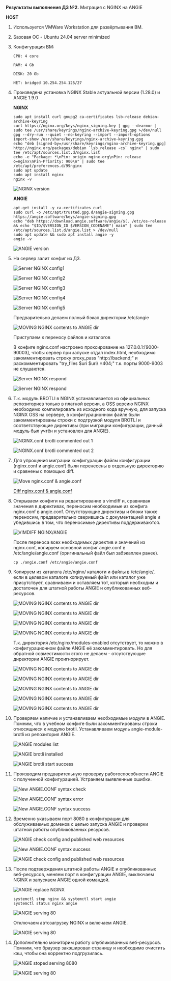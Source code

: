 **Результаты выполнения ДЗ №2.**
Миграция с NGINX на ANGIE

**HOST**
1. Используется VMWare Workstation для развёртывания ВМ.
2. Базовая ОС - Ubuntu 24.04 server minimized
3. Конфигурация ВМ:

   ```
   CPU: 4 core

   RAM: 4 Gb

   DISK: 20 Gb

   NET: bridged 10.254.254.125/27
   ```
   
4. Произведена установка NGINX Stable актуальной версии (1.28.0) и ANGIE 1.9.0

   **NGINX**
   ```
   sudo apt install curl gnupg2 ca-certificates lsb-release debian-archive-keyring
   curl https://nginx.org/keys/nginx_signing.key | gpg --dearmor | sudo tee /usr/share/keyrings/nginx-archive-keyring.gpg >/dev/null
   gpg --dry-run --quiet --no-keyring --import --import-options import-show /usr/share/keyrings/nginx-archive-keyring.gpg
   echo "deb [signed-by=/usr/share/keyrings/nginx-archive-keyring.gpg] http://nginx.org/packages/debian `lsb_release -cs` nginx" | sudo tee /etc/apt/sources.list.d/nginx.list
   echo -e "Package: *\nPin: origin nginx.org\nPin: release o=nginx\nPin-Priority: 900\n" | sudo tee /etc/apt/preferences.d/99nginx
   sudo apt update
   sudo apt install nginx
   nginx -v
   ```
   ![NGINX version](https://github.com/ViperOGrind/OTUS_STUDY/blob/main/4.%20Миграция%20с%20Nginx%20на%20Angie%20ДЗ/Artifacts/HOST/NGINX_v.png)

   **ANGIE**
   ```
   apt-get install -y ca-certificates curl
   sudo curl -o /etc/apt/trusted.gpg.d/angie-signing.gpg https://angie.software/keys/angie-signing.gpg
   echo "deb https://download.angie.software/angie/$(. /etc/os-release && echo "$ID/$VERSION_ID $VERSION_CODENAME") main" | sudo tee /etc/apt/sources.list.d/angie.list > /dev/null
   sudo apt update && sudo apt install angie -y
   angie -v
   ```
   ![ANGIE version](https://github.com/ViperOGrind/OTUS_STUDY/blob/main/4.%20Миграция%20с%20Nginx%20на%20Angie%20ДЗ/Artifacts/HOST/ANGIE_v.png)
   
5. На сервер залит конфиг из ДЗ.
    
   ![Server NGINX config1](https://github.com/ViperOGrind/OTUS_STUDY/blob/main/4.%20Миграция%20с%20Nginx%20на%20Angie%20ДЗ/Artifacts/HOST/NGINX_study_conf1.png)

   ![Server NGINX config2](https://github.com/ViperOGrind/OTUS_STUDY/blob/main/4.%20Миграция%20с%20Nginx%20на%20Angie%20ДЗ/Artifacts/HOST/NGINX_study_conf2.png)

   ![Server NGINX config3](https://github.com/ViperOGrind/OTUS_STUDY/blob/main/4.%20Миграция%20с%20Nginx%20на%20Angie%20ДЗ/Artifacts/HOST/NGINX_study_conf3.png)

   ![Server NGINX config4](https://github.com/ViperOGrind/OTUS_STUDY/blob/main/4.%20Миграция%20с%20Nginx%20на%20Angie%20ДЗ/Artifacts/HOST/NGINX_study_conf4.png)

   ![Server NGINX config5](https://github.com/ViperOGrind/OTUS_STUDY/blob/main/4.%20Миграция%20с%20Nginx%20на%20Angie%20ДЗ/Artifacts/HOST/NGINX_study_conf5.png)

   Предварительно делаем полный бэкап директории /etc/angie

   ![MOVING NGINX contents to ANGIE dir](https://github.com/ViperOGrind/OTUS_STUDY/blob/main/4.%20Миграция%20с%20Nginx%20на%20Angie%20ДЗ/Artifacts/HOST/ANGIE_fullbackup.png)

   Приступаем к переносу файлов и каталогов

   В конфиге nginx.conf настроено проксирование на 127.0.0.1:\[9000-90003\], чтобы сервер при запуске отдал index.html, необходимо закомментировать строку proxy_pass "http:\/\/backend;"
   и раскомментировать "try_files $uri $uri/ =404;" т.к. порты 9000-9003 не слушаются.

   ![Server NGINX respond](https://github.com/ViperOGrind/OTUS_STUDY/blob/main/4.%20Миграция%20с%20Nginx%20на%20Angie%20ДЗ/Artifacts/HOST/NGINX_conf_serve_index.html.png)

   ![Server NGINX respond](https://github.com/ViperOGrind/OTUS_STUDY/blob/main/4.%20Миграция%20с%20Nginx%20на%20Angie%20ДЗ/Artifacts/HOST/NGINX_test_web.png)

6. Т.к. модуль BROTLI в NGINX устанавливается из официальных репозиториев только в платной версии, а OSS версию NGINX необходимо компилировать из исходного кода вручную, для запуска NGINX OSS на сервере,
   в конфигурационном файле были закомментированы строки с подгрузкой модуля BROTLI и соответствующие директивы (при миграции конфигурации, данный модуль был учтён и установлен для ANGIE).
   
   ![NGINX.conf brotli commented out 1](https://github.com/ViperOGrind/OTUS_STUDY/blob/main/4.%20Миграция%20с%20Nginx%20на%20Angie%20ДЗ/Artifacts/HOST/NGINX_conf_brotli1.png)
   
   ![NGINX.conf brotli commented out 2](https://github.com/ViperOGrind/OTUS_STUDY/blob/main/4.%20Миграция%20с%20Nginx%20на%20Angie%20ДЗ/Artifacts/HOST/NGINX_conf_brotli2.png)
   
7. Для упрощения миграции конфигурации файлы конфигурации (nginx.conf и angie.conf) были перенесены в отдельную директорию и сравнены с помощью diff.
    
   ![Move nginx.conf & angie.conf](https://github.com/ViperOGrind/OTUS_STUDY/blob/main/4.%20Миграция%20с%20Nginx%20на%20Angie%20ДЗ/Artifacts/HOST/nginx.conf-angie.conf.png)

   [Diff nginx.conf & angie.conf](https://github.com/ViperOGrind/OTUS_STUDY/blob/main/4.%20Миграция%20с%20Nginx%20на%20Angie%20ДЗ/Artifacts/HOST/nginx.conf-angie.conf_diff.txt)
   
8. Открываем конфиги на редактирование в vimdiff и, сравнивая значения в директивах, переносим необходимые из конфига nginx.conf в angie.conf. Отсутствующие директивы и блоки также переносим, предварительно
    сверившись с документацией angie и убедившись в том, что переносимые директивы поддерживаются.
    
    ![VIMDIFF NGINX/ANGIE](https://github.com/ViperOGrind/OTUS_STUDY/blob/main/4.%20Миграция%20с%20Nginx%20на%20Angie%20ДЗ/Artifacts/HOST/nginx.conf-angie.conf_vimdiff.png)

   После переноса всех необходимых директив и значений из nginx.conf, копируем основной конфиг angie.conf в /etc/angie/angie.conf (оригинальный файл был забэкаплен ранее).

   ```
   cp ./angie.conf /etc/angie/angie.conf
   ```
    
9. Копируем из каталога /etc/nginx/ каталоги и файлы в /etc/angie/, если в целевом каталоге копируемый файл или каталог уже присутствует, сравниваем и оставляем тот, который необходим и достаточен для штатной
    работы ANGIE и опубликованных веб-ресурсов.

    ![MOVING NGINX contents to ANGIE dir](https://github.com/ViperOGrind/OTUS_STUDY/blob/main/4.%20Миграция%20с%20Nginx%20на%20Angie%20ДЗ/Artifacts/HOST/nginx.conf-angie.conf_mime.types.png)

    ![MOVING NGINX contents to ANGIE dir](https://github.com/ViperOGrind/OTUS_STUDY/blob/main/4.%20Миграция%20с%20Nginx%20на%20Angie%20ДЗ/Artifacts/HOST/nginx.conf-angie.conf_mime.types_diff.png)

    ![MOVING NGINX contents to ANGIE dir](https://github.com/ViperOGrind/OTUS_STUDY/blob/main/4.%20Миграция%20с%20Nginx%20на%20Angie%20ДЗ/Artifacts/HOST/ANGIE_cp_mime.types.png)

    ![MOVING NGINX contents to ANGIE dir](https://github.com/ViperOGrind/OTUS_STUDY/blob/main/4.%20Миграция%20с%20Nginx%20на%20Angie%20ДЗ/Artifacts/HOST/ANGIE_snippets.png)

    Т.к. директория /etc/nginx/modules-enabled отсутствует, то можно в конфигурационном файле ANGIE её закомментировать. Но для обратной совместимости этого не делаем - отсутствующие директории ANGIE проигнорирует.

    ![MOVING NGINX contents to ANGIE dir](https://github.com/ViperOGrind/OTUS_STUDY/blob/main/4.%20Миграция%20с%20Nginx%20на%20Angie%20ДЗ/Artifacts/HOST/ANGIE_modules-ena.png)

    ![MOVING NGINX contents to ANGIE dir](https://github.com/ViperOGrind/OTUS_STUDY/blob/main/4.%20Миграция%20с%20Nginx%20на%20Angie%20ДЗ/Artifacts/HOST/ANGIE_sites-ena.png)

    ![MOVING NGINX contents to ANGIE dir](https://github.com/ViperOGrind/OTUS_STUDY/blob/main/4.%20Миграция%20с%20Nginx%20на%20Angie%20ДЗ/Artifacts/HOST/ANGIE_fastcgi2.png)
    
    ![MOVING NGINX contents to ANGIE dir](https://github.com/ViperOGrind/OTUS_STUDY/blob/main/4.%20Миграция%20с%20Nginx%20на%20Angie%20ДЗ/Artifacts/HOST/ANGIE_fastcgi1.png)

    ![MOVING NGINX contents to ANGIE dir](https://github.com/ViperOGrind/OTUS_STUDY/blob/main/4.%20Миграция%20с%20Nginx%20на%20Angie%20ДЗ/Artifacts/HOST/NGINX_ANGIE_transfer_files.png)
    
10. Проверяем наличие и устанавливаем необходимые модули в ANGIE. Помним, что в учебном конфиге были закомментированы строки относящиеся к модулю brotli. Устанавливаем модуль angie-module-brotli из репозитория
    ANGIE.
    
    ![ANGIE modules list](https://github.com/ViperOGrind/OTUS_STUDY/blob/main/4.%20Миграция%20с%20Nginx%20на%20Angie%20ДЗ/Artifacts/HOST/ANGIE_module-brotli.png)
    
    ![ANGIE brotli installed](https://github.com/ViperOGrind/OTUS_STUDY/blob/main/4.%20Миграция%20с%20Nginx%20на%20Angie%20ДЗ/Artifacts/HOST/ANGIE_module-brotli_installed.png)
    
    ![ANGIE brotli start success](https://github.com/ViperOGrind/OTUS_STUDY/blob/main/4.%20Миграция%20с%20Nginx%20на%20Angie%20ДЗ/Artifacts/HOST/ANGIE_module-brotli_launch_success.png)
    
11. Производим предварительную проверку работоспособности ANGIE с полученной конфигурацией. Устраняем выявленные ошибки.
    
    ![New ANGIE.CONF syntax check](https://github.com/ViperOGrind/OTUS_STUDY/blob/main/4.%20Миграция%20с%20Nginx%20на%20Angie%20ДЗ/Artifacts/HOST/ANGIE_test_error.png)

    ![New ANGIE.CONF syntax error](https://github.com/ViperOGrind/OTUS_STUDY/blob/main/4.%20Миграция%20с%20Nginx%20на%20Angie%20ДЗ/Artifacts/HOST/ANGIE_test_error_typo.png)

    ![New ANGIE.CONF syntax success](https://github.com/ViperOGrind/OTUS_STUDY/blob/main/4.%20Миграция%20с%20Nginx%20на%20Angie%20ДЗ/Artifacts/HOST/ANGIE_test_success.png)

12. Временно указываем порт 8080 в конфигурации для обслуживаемых доменов с целью запуска ANGIE и проверки штатной работы опубликованных ресурсов.
    
    ![ANGIE check config and published web resources](https://github.com/ViperOGrind/OTUS_STUDY/blob/main/4.%20Миграция%20с%20Nginx%20на%20Angie%20ДЗ/Artifacts/HOST/ANGIE_port_change_for_test.png)

    ![New ANGIE.CONF syntax success](https://github.com/ViperOGrind/OTUS_STUDY/blob/main/4.%20Миграция%20с%20Nginx%20на%20Angie%20ДЗ/Artifacts/HOST/ANGIE_launch_success.png)

    ![ANGIE check config and published web resources](https://github.com/ViperOGrind/OTUS_STUDY/blob/main/4.%20Миграция%20с%20Nginx%20на%20Angie%20ДЗ/Artifacts/HOST/ANGIE_test_web.png)
    
13. После подтверждения штатной работы ANGIE и опубликованных веб-ресурсов, меняем порт в конфигурации ANGIE, выключаем NGINX и запускаем ANGIE одной командой.
    
    ![ANGIE replace NGINX](https://github.com/ViperOGrind/OTUS_STUDY/blob/main/4.%20Миграция%20с%20Nginx%20на%20Angie%20ДЗ/Artifacts/HOST/Switch_NGINX_to_ANGIE.png)

    ```
    systemctl stop nginx && systemctl start angie
    systemctl status nginx angie
    ```

    ![ANGIE serving 80](https://github.com/ViperOGrind/OTUS_STUDY/blob/main/4.%20Миграция%20с%20Nginx%20на%20Angie%20ДЗ/Artifacts/HOST/ANGIE_80_serving.png)

    Отключаем автозагрузку NGINX и включаем ANGIE.

    ![ANGIE serving 80](https://github.com/ViperOGrind/OTUS_STUDY/blob/main/4.%20Миграция%20с%20Nginx%20на%20Angie%20ДЗ/Artifacts/HOST/Switch_NGINX_to_ANGIE_final.png)
    
14. Дополнительно мониторим работу опубликованных веб-ресурсов. Помним, что браузер закэшировал страницу и необходимо очистить кэш, чтобы она корректно подгрузилась.

    ![ANGIE stoped serving 8080](https://github.com/ViperOGrind/OTUS_STUDY/blob/main/4.%20Миграция%20с%20Nginx%20на%20Angie%20ДЗ/Artifacts/HOST/ANGIE_8080_not_responding.png)

    ![ANGIE serving 80](https://github.com/ViperOGrind/OTUS_STUDY/blob/main/4.%20Миграция%20с%20Nginx%20на%20Angie%20ДЗ/Artifacts/HOST/ANGIE_80_serving.png)
